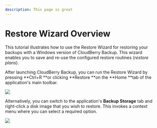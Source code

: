 ```yaml
---
description: This page is great
---
```


# Restore Wizard Overview

This tutorial illustrates how to use the Restore Wizard for restoring your backups with a Windows version of CloudBerry Backup. This wizard enables you to save and re-use the configured restore routines \(_restore plans_\).

After launching CloudBerry Backup, you can run the Restore Wizard by pressing **Ctrl+R **or clicking **Restore **on the **Home **tab of the application's main toolbar.

![](https://github.com/robertzakiev/gitbook/tree/703d9f96af3546d5a85e17cd24df8e3834d130e4/assets/restore-button.png)

Alternatively, you can switch to the application's **Backup Storage** tab and right-click a disk image that you wish to restore. This invokes a context menu where you can select a required option.

![](https://github.com/robertzakiev/gitbook/tree/703d9f96af3546d5a85e17cd24df8e3834d130e4/assets/image-restore-context-menu-ec2.png)

